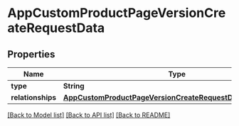 # AppCustomProductPageVersionCreateRequestData

## Properties
Name | Type | Description | Notes
------------ | ------------- | ------------- | -------------
**type** | **String** |  | 
**relationships** | [**AppCustomProductPageVersionCreateRequestDataRelationships**](AppCustomProductPageVersionCreateRequestDataRelationships.md) |  | 

[[Back to Model list]](../README.md#documentation-for-models) [[Back to API list]](../README.md#documentation-for-api-endpoints) [[Back to README]](../README.md)


